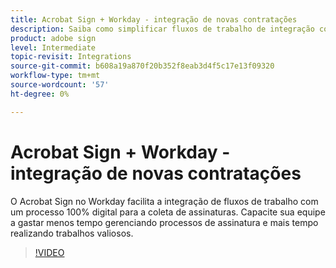 ```yaml
---
title: Acrobat Sign + Workday - integração de novas contratações
description: Saiba como simplificar fluxos de trabalho de integração com o Acrobat Sign + Workday
product: adobe sign
level: Intermediate
topic-revisit: Integrations
source-git-commit: b608a19a870f20b352f8eab3d4f5c17e13f09320
workflow-type: tm+mt
source-wordcount: '57'
ht-degree: 0%

---
```


# Acrobat Sign + Workday - integração de novas contratações

O Acrobat Sign no Workday facilita a integração de fluxos de trabalho com um processo 100% digital para a coleta de assinaturas. Capacite sua equipe a gastar menos tempo gerenciando processos de assinatura e mais tempo realizando trabalhos valiosos.

>[!VIDEO](https://video.tv.adobe.com/v/3418984?quality=12&learn=on&hidetitle=true)
